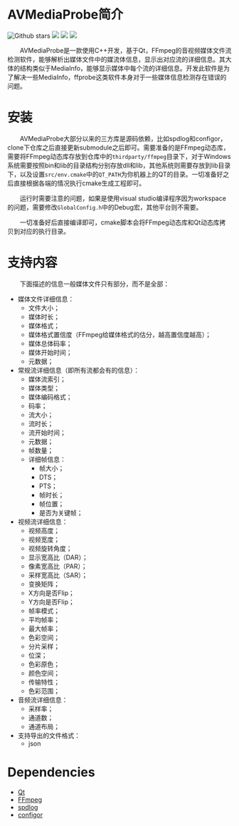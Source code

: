 # AVMediaProbe简介
![Github stars](https://img.shields.io/github/stars/grayondream/AVMediaProbe.svg) [![](https://img.shields.io/github/last-commit/grayondream/AVMediaProbe?style=flat)](https://github.com/grayondream/AVMediaProbe/commits/develop) [![](https://img.shields.io/github/license/grayondream/AVMediaProbe?style=flat)](https://github.com/grayondream/AVMediaProbe/blob/develop/LICENSE.md) ![](https://img.shields.io/badge/software_status-work_on_progress-red)

&emsp;&emsp;AVMediaProbe是一款使用C++开发，基于Qt，FFmpeg的音视频媒体文件流检测软件，能够解析出媒体文件中的媒流体信息，显示出对应流的详细信息。其大体的结构类似于MediaInfo，能够显示媒体中每个流的详细信息。开发此软件是为了解决一些MediaInfo，ffprobe这类软件本身对于一些媒体信息检测存在错误的问题。

# 安装
&emsp;&emsp;AVMediaProbe大部分以来的三方库是源码依赖，比如spdlog和configor，clone下仓库之后直接更新submodule之后即可。需要准备的是FFmpeg动态库，需要将FFmpeg动态库存放到仓库中的```thirdparty/ffmpeg```目录下，对于Windows系统需要按照bin和lib的目录结构分别存放dll和lib，其他系统则需要存放到lib目录下，以及设置```src/env.cmake```中的```QT_PATH```为你机器上的QT的目录。一切准备好之后直接根据各端的情况执行cmake生成工程即可。

&emsp;&emsp;运行时需要注意的问题，如果是使用visual studio编译程序因为workspace的问题，需要修改```GlobalConfig.h```中的Debug宏，其他平台则不需要。

&emsp;&emsp;一切准备好后直接编译即可，cmake脚本会将FFmpeg动态库和Qt动态库拷贝到对应的执行目录。

# 支持内容
&emsp;&emsp;下面描述的信息一般媒体文件只有部分，而不是全部：
- 媒体文件详细信息：
  - 文件大小；
  - 媒体时长；
  - 媒体格式；
  - 媒体格式置信度（FFmpeg给媒体格式的估分，越高置信度越高）；
  - 媒体总体码率；
  - 媒体开始时间；
  - 元数据；
- 常规流详细信息（即所有流都会有的信息）：
  - 媒体流索引；
  - 媒体类型；
  - 媒体编码格式；
  - 码率；
  - 流大小；
  - 流时长；
  - 流开始时间；
  - 元数据；
  - 帧数量；
  - 详细帧信息：
    - 帧大小；
    - DTS；
    - PTS；
    - 帧时长；
    - 帧位置；
    - 是否为关键帧；
- 视频流详细信息：
  - 视频高度；
  - 视频宽度；
  - 视频旋转角度；
  - 显示宽高比（DAR）；
  - 像素宽高比（PAR）；
  - 采样宽高比（SAR）；
  - 变换矩阵；
  - X方向是否Flip；
  - Y方向是否Flip；
  - 帧率模式；
  - 平均帧率；
  - 最大帧率；
  - 色彩空间；
  - 分片采样；
  - 位深；
  - 色彩原色；
  - 颜色空间；
  - 传输特性；
  - 色彩范围；
- 音频流详细信息：
  - 采样率；
  - 通道数；
  - 通道布局；
- 支持导出的文件格式：
  - json


# Dependencies
- [Qt](https://github.com/qt/qt5)
- [FFmpeg](https://github.com/FFmpeg)
- [spdlog](https://github.com/gabime/spdlog)
- [configor](https://github.com/jinzhu/configor)
